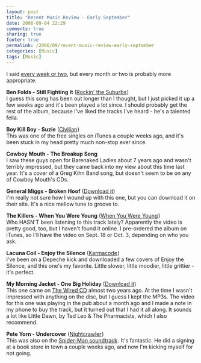 ```yaml
---
layout: post
title: "Recent Music Review - Early September"
date: 2006-09-04 22:29
comments: true
sharing: true
footer: true
permalink: /2006/09/recent-music-review-early-september
categories: [Music]
tags: [Music]
---
```

<p>I said <a href="/archives/2006/07/new_music.php">every week or two</a>, but every month or two is probably more appropriate.</p>

<p><b>Ben Folds - Still Fighting It</b> (<a href="http://www.amazon.com/exec/obidos/redirect?link_code=as2&path=ASIN/B00005NZKK&tag=brocklicom-20&camp=1789&creative=9325">Rockin' the Suburbs</a><img src="http://www.assoc-amazon.com/e/ir?t=brocklicom-20&l=as2&o=1&a=B00005NZKK" width="1" height="1" border="0" alt="" style="border:none !important; margin:0px !important;" />)
<br />
I guess this song has been out longer than I thought, but I just picked it up a few weeks ago and it's been played a lot since.  I should probably get the rest of the album, because I've liked the tracks I've heard - he's a talented fella.</p>

<p><b>Boy Kill Boy - Suzie</b> (<a href="http://www.amazon.com/exec/obidos/redirect?link_code=as2&path=ASIN/B000EBFX0W&tag=brocklicom-20&camp=1789&creative=9325">Civilian</a><img src="http://www.assoc-amazon.com/e/ir?t=brocklicom-20&l=as2&o=1&a=B000EBFX0W" width="1" height="1" border="0" alt="" style="border:none !important; margin:0px !important;" />)
<br />
This was one of the free singles on iTunes a couple weeks ago, and it's been stuck in my head pretty much non-stop ever since.</p>

<p><b>Cowboy Mouth - The Breakup Song</b>
<br />
I saw these guys open for Barenaked Ladies about 7 years ago and wasn't terribly impressed, but they came back into my view about this time last year.  It's a cover of a Greg Kihn Band song, but doesn't seem to be on any of Cowboy Mouth's CDs.</p>

<p><b>General Miggs - Broken Hoof</b> (<a href="http://www.gmiggs.com/audio.html">Download it</a>)
<br />
I'm really not sure how I wound up with this one, but you can download it on their site.  It's a nice mellow tune to groove to.</p>

<p><b>The Killers - When You Were Young</b> (<a href="http://www.amazon.com/exec/obidos/redirect?link_code=as2&path=ASIN/B000HCO7QO&tag=brocklicom-20&camp=1789&creative=9325">When You Were Young</a><img src="http://www.assoc-amazon.com/e/ir?t=brocklicom-20&l=as2&o=1&a=B000HCO7QO" width="1" height="1" border="0" alt="" style="border:none !important; margin:0px !important;" />)
<br />
Who HASN'T been listening to this track lately?  Apparently the video is pretty good, too, but I haven't found it online.  I pre-ordered the album on iTunes, so I'll have the video on Sept. 18 or Oct. 3, depending on who you ask.</p>

<p><b>Lacuna Coil - Enjoy the Silence</b> (<a href="http://www.amazon.com/exec/obidos/redirect?link_code=as2&path=ASIN/B000EHSVI2&tag=brocklicom-20&camp=1789&creative=9325">Karmacode</a><img src="http://www.assoc-amazon.com/e/ir?t=brocklicom-20&l=as2&o=1&a=B000EHSVI2" width="1" height="1" border="0" alt="" style="border:none !important; margin:0px !important;" />)
<br />
I've been on a Depeche kick and downloaded a few covers of Enjoy the Silence, and this one's my favorite.  Little slower, little moodier, little grittier - it's perfect.</p>

<p><b>My Morning Jacket - One Big Holiday</b> (<a href="http://creativecommons.org/wired/">Download it</a>)
<br />
This one came on <a href="http://creativecommons.org/wired/">The Wired CD</a> almost two years ago.  At the time I wasn't impressed with anything on the disc, but I guess I kept the MP3s.  The video for this one was playing in the pub about a month ago and I made a note in my phone to buy the track, but it turned out that I had it all along.  It sounds a lot like Little Dawn, by Ted Leo & The Pharmacists, which I also recommend.</p>

<p><b>Pete Yorn - Undercover</b> (<a href="http://www.amazon.com/exec/obidos/redirect?link_code=as2&path=ASIN/B000GG4RPC&tag=brocklicom-20&camp=1789&creative=9325">Nightcrawler</a><img src="http://www.assoc-amazon.com/e/ir?t=brocklicom-20&l=as2&o=1&a=B000GG4RPC" width="1" height="1" border="0" alt="" style="border:none !important; margin:0px !important;" />)
<br />
This was also on the <a href="http://www.amazon.com/exec/obidos/redirect?link_code=as2&path=ASIN/B000063208&tag=brocklicom-20&camp=1789&creative=9325">Spider-Man soundtrack</a><img src="http://www.assoc-amazon.com/e/ir?t=brocklicom-20&l=as2&o=1&a=B000063208" width="1" height="1" border="0" alt="" style="border:none !important; margin:0px !important;" />.  It's fantastic.  He did a signing at a book store in town a couple weeks ago, and now I'm kicking myself for not going.</p>
